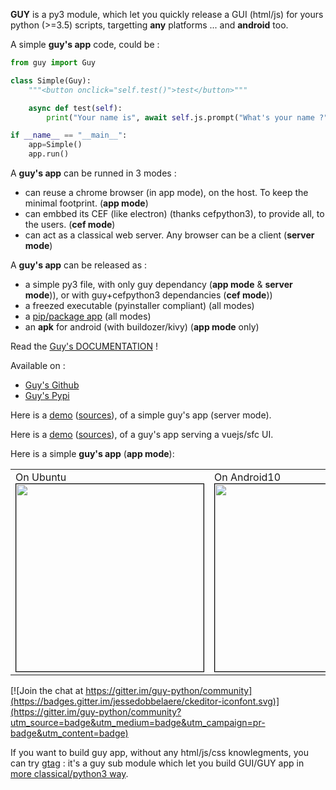 **GUY** is a py3 module, which let you quickly release a GUI (html/js) for yours python (>=3.5) scripts, targetting **any** platforms ... and **android** too.

A simple **guy's app** code, could be :

```python
from guy import Guy

class Simple(Guy):
    """<button onclick="self.test()">test</button>"""

    async def test(self):
        print("Your name is", await self.js.prompt("What's your name ?") )

if __name__ == "__main__":
    app=Simple()
    app.run()
```

A **guy's app** can be runned in 3 modes :

- can reuse a chrome browser (in app mode), on the host. To keep the minimal footprint. (**app mode**)
- can embbed its CEF (like electron) (thanks cefpython3), to provide all, to the users. (**cef mode**)
- can act as a classical web server. Any browser can be a client (**server mode**)

A **guy's app** can be released as :

 - a simple py3 file, with only guy dependancy (**app mode** & **server mode**)), or with guy+cefpython3 dependancies (**cef mode**))
 - a freezed executable (pyinstaller compliant) (all modes)
 - a [pip/package app](https://guy-docs.glitch.me/howto_build_whl_package/) (all modes)
 - an **apk** for android (with buildozer/kivy) (**app mode** only)

Read the [Guy's DOCUMENTATION](https://manatlan.github.io/guy/) !

Available on :

 - [Guy's Github](https://github.com/manatlan/guy)
 - [Guy's Pypi](https://pypi.org/project/guy/)

Here is a [demo](https://starter-guy.glitch.me/#/) ([sources](https://glitch.com/edit/#!/starter-guy)), of a simple guy's app (server mode).

Here is a [demo](https://starter-guy-vuejs.glitch.me/#/) ([sources](https://glitch.com/edit/#!/starter-guy-vuejs)), of a guy's app serving a vuejs/sfc UI.

Here is a simple **guy's app** (**app mode**):
<p align="center">
    <table>
        <tr>
            <td valign="top">
                On Ubuntu<br>
<img src="https://manatlan.github.io/guy/shot_ubuntu.png" width="300" border="1" style="border:1px solid black"/>             </td>
            <td valign="top">
                On Android10<br>
    <img src="https://manatlan.github.io/guy/shot_android10.jpg" width="300" border="1" style="border:1px solid black"/>
           </td>
        </tr>
    </table>
</p>

[![Join the chat at https://gitter.im/guy-python/community](https://badges.gitter.im/jessedobbelaere/ckeditor-iconfont.svg)](https://gitter.im/guy-python/community?utm_source=badge&utm_medium=badge&utm_campaign=pr-badge&utm_content=badge)

If you want to build guy app, without any html/js/css knowlegments, you can try [gtag](https://github.com/manatlan/gtag) : it's a guy sub module which let you build GUI/GUY app in [more classical/python3 way](https://github.com/manatlan/gtag/wiki).
